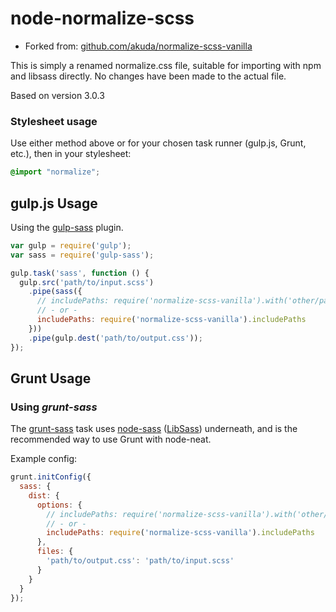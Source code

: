 # node-normalize-scss

* Forked from: [github.com/akuda/normalize-scss-vanilla](http://github.com/akuda/normalize-scss-vanilla)

This is simply a renamed normalize.css file, suitable for importing with npm and libsass directly. No changes have been made to the actual file.

Based on version 3.0.3

### Stylesheet usage

Use either method above or for your chosen task runner (gulp.js, Grunt, etc.), then in your stylesheet:

```scss
@import "normalize";
```

## gulp.js Usage

Using the [gulp-sass](https://github.com/dlmanning/gulp-sass) plugin.

```javascript
var gulp = require('gulp');
var sass = require('gulp-sass');

gulp.task('sass', function () {
  gulp.src('path/to/input.scss')
    .pipe(sass({
      // includePaths: require('normalize-scss-vanilla').with('other/path', 'another/path')
      // - or -
      includePaths: require('normalize-scss-vanilla').includePaths
    }))
    .pipe(gulp.dest('path/to/output.css'));
});
```

## Grunt Usage

### Using *grunt-sass*

The [grunt-sass](https://github.com/sindresorhus/grunt-sass) task uses
[node-sass](https://github.com/andrew/node-sass)
([LibSass](https://github.com/hcatlin/libsass)) underneath, and is the recommended
way to use Grunt with node-neat.

Example config:

```javascript
grunt.initConfig({
  sass: {
    dist: {
      options: {
        // includePaths: require('normalize-scss-vanilla').with('other/path', 'another/path')
        // - or -
        includePaths: require('normalize-scss-vanilla').includePaths
      },
      files: {
        'path/to/output.css': 'path/to/input.scss'
      }
    }
  }
});
```
